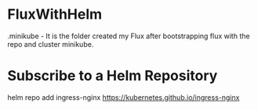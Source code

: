 # FluxWithHelm

.minikube - It is the folder created my Flux after bootstrapping flux with the repo and cluster minikube.

# Subscribe to a Helm Repository

helm repo add ingress-nginx https://kubernetes.github.io/ingress-nginx
